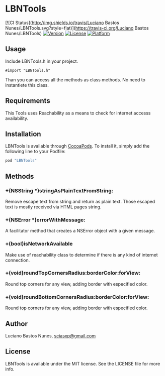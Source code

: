 # LBNTools

[![CI Status](http://img.shields.io/travis/Luciano Bastos Nunes/LBNTools.svg?style=flat)](https://travis-ci.org/Luciano Bastos Nunes/LBNTools)
[![Version](https://img.shields.io/cocoapods/v/LBNTools.svg?style=flat)](http://cocoapods.org/pods/LBNTools)
[![License](https://img.shields.io/cocoapods/l/LBNTools.svg?style=flat)](http://cocoapods.org/pods/LBNTools)
[![Platform](https://img.shields.io/cocoapods/p/LBNTools.svg?style=flat)](http://cocoapods.org/pods/LBNTools)

## Usage

Include LBNTools.h in your project.

```ObjC
#import "LBNTools.h"
```
Than you can access all the methods as class methods. No need to instantiete this class.

## Requirements

This Tools uses Reachability as a means to check for internet accesss availability.

## Installation

LBNTools is available through [CocoaPods](http://cocoapods.org). To install
it, simply add the following line to your Podfile:

```ruby
pod "LBNTools"
```

## Methods

### +(NSString *)stringAsPlainTextFromString:

Remove escape text from string and return as plain text. Those escaped text is mostly received via HTML pages string.

### +(NSError *)errorWithMessage:

A facilitator method that creates a NSError object with a given message.

### +(bool)isNetworkAvailable

Make use of reachability class to determine if there is any kind of internet connection.

### +(void)roundTopCornersRadius:borderColor:forView:

Round top corners for any view, adding border with especified color.

### +(void)roundBottomCornersRadius:borderColor:forView:

Round top corners for any view, adding border with especified color.

## Author

Luciano Bastos Nunes, sciasxp@gmail.com

## License

LBNTools is available under the MIT license. See the LICENSE file for more info.

